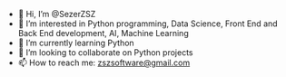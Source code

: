 - 👋 Hi, I’m @SezerZSZ
- 👀 I’m interested in Python programming, Data Science, Front End and Back End development, AI, Machine Learning
- 🌱 I’m currently learning Python
- 🌇 I’m looking to collaborate on Python projects
- 📫 How to reach me: zszsoftware@gmail.com 

<!---
SezerZSZ is a ✨ special ✨ repository because its `README.md` (this file) appears on your GitHub profile.
You can click the Preview link to take a look at your changes.
--->

